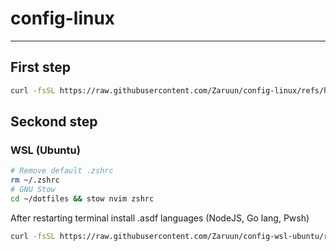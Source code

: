 # config-linux
---

## First step

```bash
curl -fsSL https://raw.githubusercontent.com/Zaruun/config-linux/refs/heads/main/configure.sh | bash
```

## Seckond step

### WSL (Ubuntu)

```bash
# Remove default .zshrc
rm ~/.zshrc
# GNU Stow 
cd ~/dotfiles && stow nvim zshrc
```

After restarting terminal install .asdf languages (NodeJS, Go lang, Pwsh)

```bash
curl -fsSL https://raw.githubusercontent.com/Zaruun/config-wsl-ubuntu/refs/heads/main/programming-languages.sh | bash
```